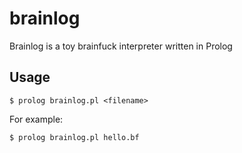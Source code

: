 # brainlog
Brainlog is a toy brainfuck interpreter written in Prolog

## Usage
```
$ prolog brainlog.pl <filename>
```

For example:
```
$ prolog brainlog.pl hello.bf
```

